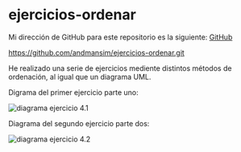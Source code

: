 # ejercicios-ordenar
Mi dirección de GitHub para este repositorio es la siguiente: [GitHub](https://github.com/andmansim/ejercicios-ordenar.git)

https://github.com/andmansim/ejercicios-ordenar.git

He realizado una serie de ejercicios mediente distintos métodos de ordenación, al igual que un diagrama UML.

Digrama del primer ejercicio parte uno:

![diagrama ejercicio 4.1]()

Diagrama del segundo ejercicio parte dos:

![diagrama ejercicio 4.2]()
